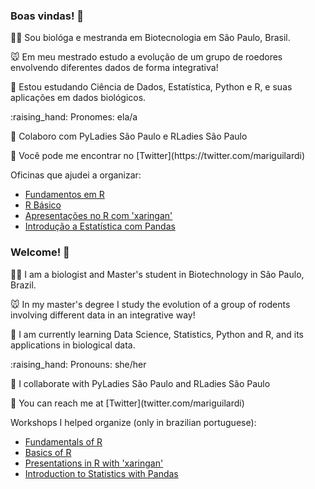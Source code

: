 ### Boas vindas! 👋 

<p> 👩‍🔬 Sou biológa e mestranda em Biotecnologia em São Paulo, Brasil. </p>
🐭 Em meu mestrado estudo a evolução de um grupo de roedores envolvendo diferentes dados de forma integrativa! </p>  
📖 Estou estudando Ciência de Dados, Estatística, Python e R, e suas aplicações em dados biológicos. </p>
:raising_hand: Pronomes: ela/a </p>
💪 Colaboro com PyLadies São Paulo e RLadies São Paulo </p>
💬 Você pode me encontrar no [Twitter](https://twitter.com/mariguilardi) </p> 

Oficinas que ajudei a organizar:  
 * [Fundamentos em R](https://github.com/mariguilardi/2019-05-Fundamentals-Of-R-R-LadiesSP) 
 * [R Básico](https://github.com/beatrizmilz/2020-R-Ladies-SP-Basico)
 * [Apresentações no R com 'xaringan'](https://github.com/beatrizmilz/aMostra-IME-2019-Xaringan)
 * [Introdução a Estatística com Pandas](https://github.com/mariguilardi/data-science/tree/master/workshops/workshop_introdu%C3%A7%C3%A3o_estatistica_pandas)
  
### Welcome! 👋

<p> 👩‍🔬 I am a  biologist and Master's student in Biotechnology in São Paulo, Brazil. </p>
🐭 In my master's degree I study the evolution of a group of rodents involving different data in an integrative way! </p>
📖 I am currently learning Data Science, Statistics, Python and R, and its applications in biological data. </p>
:raising_hand: Pronouns: she/her </p>
💪 I collaborate with PyLadies São Paulo and RLadies São Paulo </p>
💬 You can reach me at [Twitter](twitter.com/mariguilardi) </p> 

Workshops I helped organize (only in brazilian portuguese):
 * [Fundamentals of R](https://github.com/mariguilardi/2019-05-Fundamentals-Of-R-R-LadiesSP) 
 * [Basics of R](https://github.com/beatrizmilz/2020-R-Ladies-SP-Basico)
 * [Presentations in R with 'xaringan'](https://github.com/beatrizmilz/aMostra-IME-2019-Xaringan)
 * [Introduction to Statistics with Pandas](https://github.com/mariguilardi/data-science/tree/master/workshops/workshop_introdu%C3%A7%C3%A3o_estatistica_pandas)
